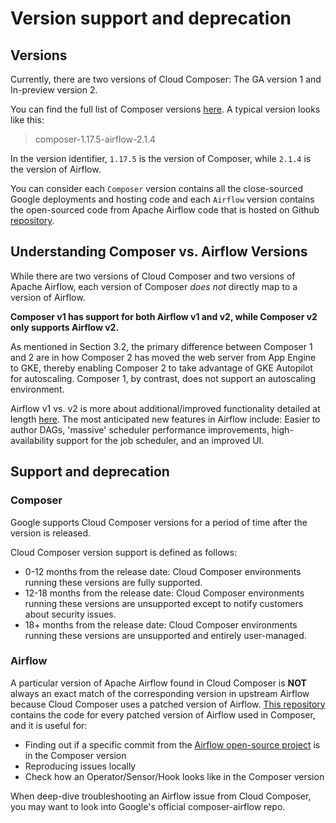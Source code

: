 # Version support and deprecation

## Versions

Currently, there are two versions of Cloud Composer: The GA version 1 and In-preview version 2.

You can find the full list of Composer versions [here](https://cloud.google.com/composer/docs/concepts/versioning/composer-versions). A typical version looks like this:

> composer-1.17.5-airflow-2.1.4

In the version identifier, `1.17.5` is the version of Composer, while `2.1.4` is the version of Airflow.

You can consider each `Composer` version contains all the close-sourced Google deployments and hosting code and each `Airflow` version contains the open-sourced code from Apache Airflow code that is hosted on Github [repository](https://github.com/apache/airflow).

## Understanding Composer vs. Airflow Versions

While there are two versions of Cloud Composer and two versions of Apache Airflow, each version of Composer *does not* directly map to a version of Airflow.

**Composer v1 has support for both Airflow v1 and v2, while Composer v2 only supports Airflow v2.**

As mentioned in Section 3.2, the primary difference between Composer 1 and 2 are in how Composer 2 has moved the web server from App Engine to GKE, thereby enabling Composer 2 to take advantage of GKE Autopilot for autoscaling. Composer 1, by contrast, does not support an autoscaling environment.

Airflow v1 vs. v2 is more about additional/improved functionality detailed at length [here](https://airflow.apache.org/blog/airflow-two-point-oh-is-here/). The most anticipated new features in Airflow include: Easier to author DAGs, 'massive' scheduler performance improvements, high-availability support for the job scheduler, and an improved UI.

## Support and deprecation

### Composer

Google supports Cloud Composer versions for a period of time after the version is released.

Cloud Composer version support is defined as follows:

- 0-12 months from the release date: Cloud Composer environments running these versions are fully supported.
- 12-18 months from the release date: Cloud Composer environments running these versions are unsupported except to notify customers about security issues.
- 18+ months from the release date: Cloud Composer environments running these versions are unsupported and entirely user-managed.

### Airflow

A particular version of Apache Airflow found in Cloud Composer is **NOT** always an exact match of the corresponding version in upstream Airflow because Cloud Composer uses a patched version of Airflow.
[This repository](https://github.com/GoogleCloudPlatform/composer-airflow/tree/2.0.2) contains the code for every patched version of Airflow used in Composer, and it is useful for:

- Finding out if a specific commit from the [Airflow open-source project](https://github.com/apache/airflow) is in the Composer version
- Reproducing issues locally
- Check how an Operator/Sensor/Hook looks like in the Composer version

When deep-dive troubleshooting an Airflow issue from Cloud Composer, you may want to look into Google's official composer-airflow repo.
